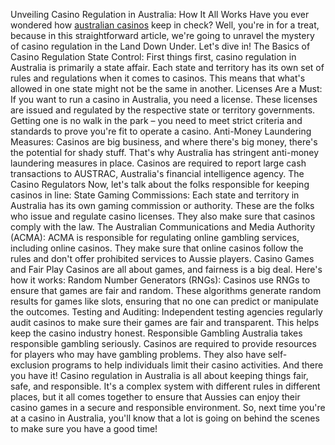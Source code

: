 Unveiling Casino Regulation in Australia: How It All Works
Have you ever wondered how [<a href=”https://casinosonlineaus.com/”>australian casinos</a>](https://casinosonlineaus.com/) keep in check? Well, you're in for a treat, because in this straightforward article, we're going to unravel the mystery of casino regulation in the Land Down Under. Let's dive in!
The Basics of Casino Regulation
State Control: First things first, casino regulation in Australia is primarily a state affair. Each state and territory has its own set of rules and regulations when it comes to casinos. This means that what's allowed in one state might not be the same in another.
Licenses Are a Must: If you want to run a casino in Australia, you need a license. These licenses are issued and regulated by the respective state or territory governments. Getting one is no walk in the park – you need to meet strict criteria and standards to prove you're fit to operate a casino.
Anti-Money Laundering Measures: Casinos are big business, and where there's big money, there's the potential for shady stuff. That's why Australia has stringent anti-money laundering measures in place. Casinos are required to report large cash transactions to AUSTRAC, Australia's financial intelligence agency.
The Casino Regulators
Now, let's talk about the folks responsible for keeping casinos in line:
State Gaming Commissions: Each state and territory in Australia has its own gaming commission or authority. These are the folks who issue and regulate casino licenses. They also make sure that casinos comply with the law.
The Australian Communications and Media Authority (ACMA): ACMA is responsible for regulating online gambling services, including online casinos. They make sure that online casinos follow the rules and don't offer prohibited services to Aussie players.
Casino Games and Fair Play
Casinos are all about games, and fairness is a big deal. Here's how it works:
Random Number Generators (RNGs): Casinos use RNGs to ensure that games are fair and random. These algorithms generate random results for games like slots, ensuring that no one can predict or manipulate the outcomes.
Testing and Auditing: Independent testing agencies regularly audit casinos to make sure their games are fair and transparent. This helps keep the casino industry honest.
Responsible Gambling
Australia takes responsible gambling seriously. Casinos are required to provide resources for players who may have gambling problems. They also have self-exclusion programs to help individuals limit their casino activities.
And there you have it! Casino regulation in Australia is all about keeping things fair, safe, and responsible. It's a complex system with different rules in different places, but it all comes together to ensure that Aussies can enjoy their casino games in a secure and responsible environment. 
So, next time you're at a casino in Australia, you'll know that a lot is going on behind the scenes to make sure you have a good time!

